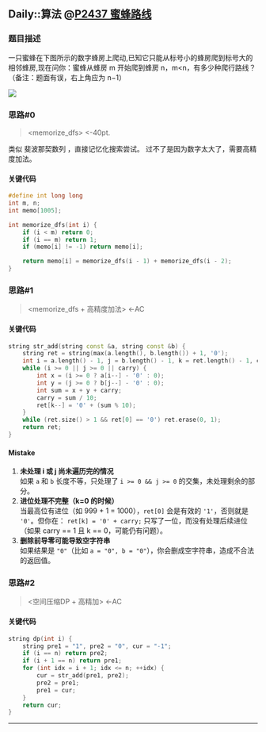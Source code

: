 ## Daily::算法 @[P2437 蜜蜂路线](https://www.luogu.com.cn/problem/P2437)
### 题目描述
一只蜜蜂在下图所示的数字蜂房上爬动,已知它只能从标号小的蜂房爬到标号大的相邻蜂房,现在问你：蜜蜂从蜂房 m 开始爬到蜂房 n，m<n，有多少种爬行路线？（备注：题面有误，右上角应为 n−1）

![](https://l4p-bucket-1.oss-cn-shenzhen.aliyuncs.com/img/67fff3cca63c3ab33463ed7b9834095b_MD5.webp)

### 思路#0 
> <memorize_dfs> <-40pt.

类似 斐波那契数列 ，直接记忆化搜索尝试。
过不了是因为数字太大了，需要高精度加法。
#### 关键代码
```cpp
#define int long long
int m, n;
int memo[1005];

int memorize_dfs(int i) {
    if (i < m) return 0;
    if (i == m) return 1;
    if (memo[i] != -1) return memo[i];

    return memo[i] = memorize_dfs(i - 1) + memorize_dfs(i - 2);
}
```

### 思路#1 
> <memorize_dfs + 高精度加法> <-AC
#### 关键代码
```cpp
string str_add(string const &a, string const &b) {
    string ret = string(max(a.length(), b.length()) + 1, '0');
    int i = a.length() - 1, j = b.length() - 1, k = ret.length() - 1, carry = 0;
    while (i >= 0 || j >= 0 || carry) {
        int x = (i >= 0 ? a[i--] - '0' : 0);
        int y = (j >= 0 ? b[j--] - '0' : 0);
        int sum = x + y + carry;
        carry = sum / 10;
        ret[k--] = '0' + (sum % 10);
    }
    while (ret.size() > 1 && ret[0] == '0') ret.erase(0, 1);
    return ret;
} 
```

#### Mistake
1. **未处理 i 或 j 尚未遍历完的情况**  
    如果 `a` 和 `b` 长度不等，只处理了 `i >= 0 && j >= 0` 的交集，未处理剩余的部分。
2. **进位处理不完整（k=0 的时候）**  
    当最高位有进位（如 999 + 1 = 1000），`ret[0]` 会是有效的 `'1'`，否则就是 `'0'`。但你在：
    `ret[k] = '0' + carry;`
    只写了一位，而没有处理后续进位（如果 carry == 1 且 k == 0，可能仍有问题）。
3. **删除前导零可能导致空字符串**  
    如果结果是 `"0"`（比如 `a = "0", b = "0"`），你会删成空字符串，造成不合法的返回值。

### 思路#2 
> <空间压缩DP + 高精加> <-AC
#### 关键代码
```cpp
string dp(int i) {
    string pre1 = "1", pre2 = "0", cur = "-1";
    if (i == n) return pre2;
    if (i + 1 == n) return pre1;
    for (int idx = i + 1; idx <= n; ++idx) {
        cur = str_add(pre1, pre2);
        pre2 = pre1;
        pre1 = cur;
    }
    return cur;
}
```
---
